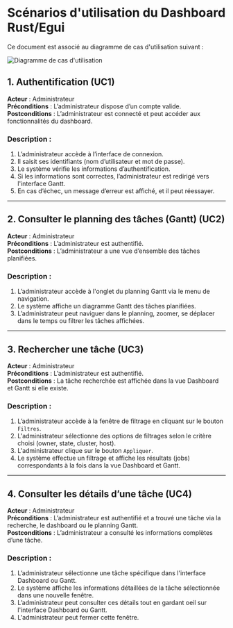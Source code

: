 # Scénarios d'utilisation du Dashboard Rust/Egui

Ce document est associé au diagramme de cas d'utilisation suivant :

![Diagramme de cas d'utilisation](https://github.com/info5-groupe-9-dashboard-rust/docs/blob/main/Conception/UML/Use_Case/use_case.png)

## 1. Authentification (UC1)
**Acteur** : Administrateur\
**Préconditions** : L’administrateur dispose d’un compte valide.\
**Postconditions** : L’administrateur est connecté et peut accéder aux fonctionnalités du dashboard.

### Description :
1. L’administrateur accède à l’interface de connexion.
2. Il saisit ses identifiants (nom d’utilisateur et mot de passe).
3. Le système vérifie les informations d’authentification.
4. Si les informations sont correctes, l’administrateur est redirigé vers l'interface Gantt.
5. En cas d’échec, un message d’erreur est affiché, et il peut réessayer.

---

## 2. Consulter le planning des tâches (Gantt) (UC2)
**Acteur** : Administrateur\
**Préconditions** : L’administrateur est authentifié.\
**Postconditions** : L’administrateur a une vue d’ensemble des tâches planifiées.

### Description :
1. L’administrateur accède à l'onglet du planning Gantt via le menu de navigation.
2. Le système affiche un diagramme Gantt des tâches planifiées.
3. L’administrateur peut naviguer dans le planning, zoomer, se déplacer dans le temps ou filtrer les tâches affichées.

---

## 3. Rechercher une tâche (UC3)
**Acteur** : Administrateur\
**Préconditions** : L’administrateur est authentifié.\
**Postconditions** : La tâche recherchée est affichée dans la vue Dashboard et Gantt si elle existe.

### Description :
1. L’administrateur accède à la fenêtre de filtrage en cliquant sur le bouton `Filtres`.
2. L'administrateur sélectionne des options de filtrages selon le critère choisi (owner, state, cluster, host).
3. L'administrateur clique sur le bouton `Appliquer`.
4. Le système effectue un filtrage et affiche les résultats (jobs) correspondants à la fois dans la vue Dashboard et Gantt.

---

## 4. Consulter les détails d’une tâche (UC4)
**Acteur** : Administrateur\
**Préconditions** : L’administrateur est authentifié et a trouvé une tâche via la recherche, le dashboard ou le planning Gantt.\
**Postconditions** : L’administrateur a consulté les informations complètes d’une tâche.

### Description :
1. L’administrateur sélectionne une tâche spécifique dans l'interface Dashboard ou Gantt.
2. Le système affiche les informations détaillées de la tâche sélectionnée dans une nouvelle fenêtre.
3. L’administrateur peut consulter ces détails tout en gardant oeil sur l'interface Dashboard ou Gantt.
4. L'administrateur peut fermer cette fenêtre.
